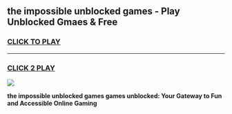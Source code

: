 
## the impossible unblocked games - Play Unblocked Gmaes & Free
<h3>
<a href="https://premium.freeplayer.one?title=the_impossible_unblocked_games&ref=19F">CLICK TO PLAY</a></h3>
<hr>

<h3>
<a href="https://premium.freeplayer.one?title=the_impossible_unblocked_games&ref=19F">CLICK 2 PLAY</a>
  
</h3>

<a href="https://premium.freeplayer.one?title=the_impossible_unblocked_games&ref=19F/"><img src="https://clearcache.store/games.png"></a>


**the impossible unblocked games games unblocked: Your Gateway to Fun and Accessible Online Gaming**

